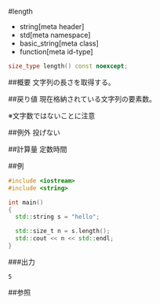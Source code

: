#length
* string[meta header]
* std[meta namespace]
* basic_string[meta class]
* function[meta id-type]

```cpp
size_type length() const noexcept;
```

##概要
文字列の長さを取得する。


##戻り値
現在格納されている文字列の要素数。

※文字数ではないことに注意


##例外
投げない


##計算量
定数時間


##例
```cpp
#include <iostream>
#include <string>

int main()
{
  std::string s = "hello";

  std::size_t n = s.length();
  std::cout << n << std::endl;
}
```

###出力
```
5
```

##参照
